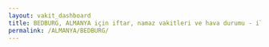 ```yaml
---
layout: vakit_dashboard
title: BEDBURG, ALMANYA için iftar, namaz vakitleri ve hava durumu - ilçe/eyalet seç
permalink: /ALMANYA/BEDBURG/
---
```


<script type="text/javascript">
  var GLOBAL_COUNTRY = 'ALMANYA';
  var GLOBAL_CITY = 'BEDBURG';
  var GLOBAL_STATE = '';
  var lat = 72;
  var lon = 21;
</script>
